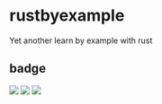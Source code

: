 # rustbyexample
Yet another learn by example with rust

## badge
![](https://github.com/yuchanns/rustbyexample/workflows/yew-tic-tac-toe/badge.svg?branch=main)
![](https://github.com/yuchanns/rustbyexample/workflows/game-of-life/badge.svg?branch=main)
![](https://github.com/yuchanns/rustbyexample/workflows/yew-functional/badge.svg?branch=main)
